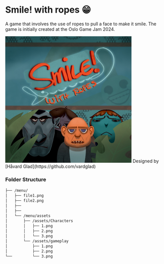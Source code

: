 # Smile! with ropes 😁
A game that involves the use of ropes to pull a face to make it smile. The game is initially created at the Oslo Game Jam 2024.

<img width="400" alt="game_logo" src="https://github.com/Nazeeefa/GGJ2024_smile-with-ropes/blob/main/menu/SMILE_Poster_var.jpeg">
Designed by [Håvard Glad](https://github.com/vardglad)

### Folder Structure
```
├── /menu/
│   ├── file1.png
│   ├── file2.png
│   ├── 
│   ├── 
│   └── /menu/assets
│       ├── /assets/Characters
│       │   ├── 1.png
│       │   ├── 2.png
│       │   └── 3.png
│       └── /assets/gameplay
│           ├── 1.png
│           ├── 2.png
└──         └── 3.png
```
